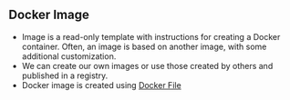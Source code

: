 ## Docker Image
- Image is a read-only template with instructions for creating a Docker container. Often, an image is based on another image, with some additional customization. 
- We can create our own images or use those created by others and published in a registry.
- Docker image is created using [Docker File](../Docker_Files)
